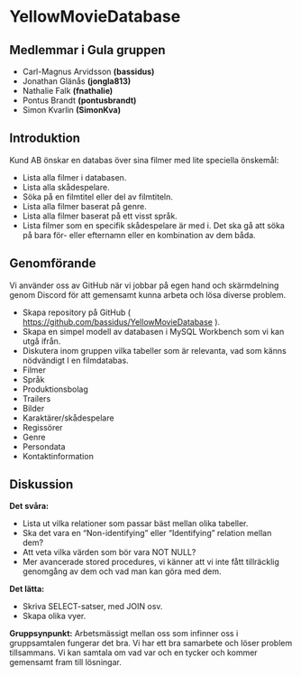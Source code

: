 # YellowMovieDatabase
## Medlemmar i Gula gruppen
* Carl-Magnus Arvidsson **(bassidus)**
* Jonathan Glänås **(jongla813)**
* Nathalie Falk **(fnathalie)**
* Pontus Brandt **(pontusbrandt)**
* Simon Kvarlin **(SimonKva)**

## Introduktion
Kund AB önskar en databas över sina filmer med lite speciella önskemål: 
* Lista alla filmer i databasen.
* Lista alla skådespelare.
* Söka på en filmtitel eller del av filmtiteln.
* Lista alla filmer baserat på genre.
* Lista alla filmer baserat på ett visst språk.
* Lista filmer som en specifik skådespelare är med i. Det ska gå att söka på bara för- eller efternamn eller en kombination av dem båda.

## Genomförande
Vi använder oss av GitHub när vi jobbar på egen hand och skärmdelning genom Discord för att gemensamt kunna arbeta och lösa diverse problem.
* Skapa repository på GitHub ( https://github.com/bassidus/YellowMovieDatabase ).
* Skapa en simpel modell av databasen i MySQL Workbench som vi kan utgå ifrån. 
* Diskutera inom gruppen vilka tabeller som är relevanta, vad som känns nödvändigt I en filmdatabas.
 * Filmer
 * Språk
 * Produktionsbolag
 * Trailers
 * Bilder
 * Karaktärer/skådespelare
 * Regissörer
 * Genre
 * Persondata
 * Kontaktinformation

## Diskussion
**Det svåra:**
* Lista ut vilka relationer som passar bäst mellan olika tabeller.
* Ska det vara en “Non-identifying” eller “Identifying” relation mellan dem?
* Att veta vilka värden som bör vara NOT NULL?
* Mer avancerade stored procedures, vi känner att vi inte fått tillräcklig genomgång av dem och vad man kan göra med dem.

**Det lätta:**
* Skriva SELECT-satser, med JOIN osv.
* Skapa olika vyer.

**Gruppsynpunkt:**
Arbetsmässigt mellan oss som infinner oss i gruppsamtalen fungerar det bra. Vi har ett bra samarbete och löser problem tillsammans. Vi kan samtala om vad var och en tycker och kommer gemensamt fram till lösningar. 
